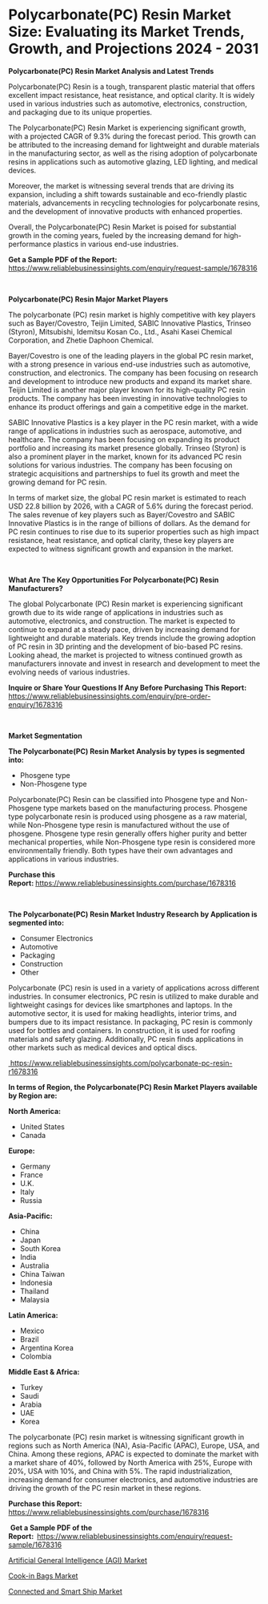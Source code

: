 <p><h1>Polycarbonate(PC) Resin Market Size: Evaluating its Market Trends, Growth, and Projections 2024 - 2031</h1></p><p><strong>Polycarbonate(PC) Resin Market Analysis and Latest Trends</strong></p>
<p><p>Polycarbonate(PC) Resin is a tough, transparent plastic material that offers excellent impact resistance, heat resistance, and optical clarity. It is widely used in various industries such as automotive, electronics, construction, and packaging due to its unique properties.</p><p>The Polycarbonate(PC) Resin Market is experiencing significant growth, with a projected CAGR of 9.3% during the forecast period. This growth can be attributed to the increasing demand for lightweight and durable materials in the manufacturing sector, as well as the rising adoption of polycarbonate resins in applications such as automotive glazing, LED lighting, and medical devices.</p><p>Moreover, the market is witnessing several trends that are driving its expansion, including a shift towards sustainable and eco-friendly plastic materials, advancements in recycling technologies for polycarbonate resins, and the development of innovative products with enhanced properties.</p><p>Overall, the Polycarbonate(PC) Resin Market is poised for substantial growth in the coming years, fueled by the increasing demand for high-performance plastics in various end-use industries.</p></p>
<p><strong>Get a Sample PDF of the Report:&nbsp;</strong> <a href="https://www.reliablebusinessinsights.com/enquiry/request-sample/1678316">https://www.reliablebusinessinsights.com/enquiry/request-sample/1678316</a></p>
<p>&nbsp;</p>
<p><strong>Polycarbonate(PC) Resin Major Market Players</strong></p>
<p><p>The polycarbonate (PC) resin market is highly competitive with key players such as Bayer/Covestro, Teijin Limited, SABIC Innovative Plastics, Trinseo (Styron), Mitsubishi, Idemitsu Kosan Co., Ltd., Asahi Kasei Chemical Corporation, and Zhetie Daphoon Chemical.</p><p>Bayer/Covestro is one of the leading players in the global PC resin market, with a strong presence in various end-use industries such as automotive, construction, and electronics. The company has been focusing on research and development to introduce new products and expand its market share. Teijin Limited is another major player known for its high-quality PC resin products. The company has been investing in innovative technologies to enhance its product offerings and gain a competitive edge in the market.</p><p>SABIC Innovative Plastics is a key player in the PC resin market, with a wide range of applications in industries such as aerospace, automotive, and healthcare. The company has been focusing on expanding its product portfolio and increasing its market presence globally. Trinseo (Styron) is also a prominent player in the market, known for its advanced PC resin solutions for various industries. The company has been focusing on strategic acquisitions and partnerships to fuel its growth and meet the growing demand for PC resin.</p><p>In terms of market size, the global PC resin market is estimated to reach USD 22.8 billion by 2026, with a CAGR of 5.6% during the forecast period. The sales revenue of key players such as Bayer/Covestro and SABIC Innovative Plastics is in the range of billions of dollars. As the demand for PC resin continues to rise due to its superior properties such as high impact resistance, heat resistance, and optical clarity, these key players are expected to witness significant growth and expansion in the market.</p></p>
<p>&nbsp;</p>
<p><strong>What Are The Key Opportunities For Polycarbonate(PC) Resin Manufacturers?</strong></p>
<p><p>The global Polycarbonate (PC) Resin market is experiencing significant growth due to its wide range of applications in industries such as automotive, electronics, and construction. The market is expected to continue to expand at a steady pace, driven by increasing demand for lightweight and durable materials. Key trends include the growing adoption of PC resin in 3D printing and the development of bio-based PC resins. Looking ahead, the market is projected to witness continued growth as manufacturers innovate and invest in research and development to meet the evolving needs of various industries.</p></p>
<p><strong>Inquire or Share Your Questions If Any Before Purchasing This Report:</strong> <a href="https://www.reliablebusinessinsights.com/enquiry/pre-order-enquiry/1678316">https://www.reliablebusinessinsights.com/enquiry/pre-order-enquiry/1678316</a></p>
<p>&nbsp;</p>
<p><strong>Market Segmentation</strong></p>
<p><strong>The Polycarbonate(PC) Resin Market Analysis by types is segmented into:</strong></p>
<p><ul><li>Phosgene type</li><li>Non-Phosgene type</li></ul></p>
<p><p>Polycarbonate(PC) Resin can be classified into Phosgene type and Non-Phosgene type markets based on the manufacturing process. Phosgene type polycarbonate resin is produced using phosgene as a raw material, while Non-Phosgene type resin is manufactured without the use of phosgene. Phosgene type resin generally offers higher purity and better mechanical properties, while Non-Phosgene type resin is considered more environmentally friendly. Both types have their own advantages and applications in various industries.</p></p>
<p><strong>Purchase this Report:&nbsp;</strong><a href="https://www.reliablebusinessinsights.com/purchase/1678316">https://www.reliablebusinessinsights.com/purchase/1678316</a></p>
<p>&nbsp;</p>
<p><strong>The Polycarbonate(PC) Resin Market Industry Research by Application is segmented into:</strong></p>
<p><ul><li>Consumer Electronics</li><li>Automotive</li><li>Packaging</li><li>Construction</li><li>Other</li></ul></p>
<p><p>Polycarbonate (PC) resin is used in a variety of applications across different industries. In consumer electronics, PC resin is utilized to make durable and lightweight casings for devices like smartphones and laptops. In the automotive sector, it is used for making headlights, interior trims, and bumpers due to its impact resistance. In packaging, PC resin is commonly used for bottles and containers. In construction, it is used for roofing materials and safety glazing. Additionally, PC resin finds applications in other markets such as medical devices and optical discs.</p></p>
<p><a href="https://www.reliablebusinessinsights.com/polycarbonate-pc-resin-r1678316">&nbsp;https://www.reliablebusinessinsights.com/polycarbonate-pc-resin-r1678316</a></p>
<p><strong>In terms of Region, the Polycarbonate(PC) Resin Market Players available by Region are:</strong></p>
<p>
    <p> <strong> North America: </strong>
        <ul>
            <li>United States</li>
            <li>Canada</li>
        </ul>
        </p> 
    <p> <strong> Europe: </strong>
        <ul>
            <li>Germany</li>
            <li>France</li>
            <li>U.K.</li>
            <li>Italy</li>
            <li>Russia</li>
        </ul>
        </p> 
    <p> <strong> Asia-Pacific: </strong>
        <ul>
            <li>China</li>
            <li>Japan</li>
            <li>South Korea</li>
            <li>India</li>
            <li>Australia</li>
            <li>China Taiwan</li>
            <li>Indonesia</li>
            <li>Thailand</li>
            <li>Malaysia</li>
        </ul>
        </p> 
    <p> <strong> Latin America: </strong>
        <ul>
            <li>Mexico</li>
            <li>Brazil</li>
            <li>Argentina Korea</li>
            <li>Colombia</li>
        </ul>
        </p> 
    <p> <strong> Middle East & Africa: </strong>
        <ul>
            <li>Turkey</li>
            <li>Saudi</li>
            <li>Arabia</li>
            <li>UAE</li>
            <li>Korea</li>
        </ul>
    </p>
    </p>
<p><p>The polycarbonate (PC) resin market is witnessing significant growth in regions such as North America (NA), Asia-Pacific (APAC), Europe, USA, and China. Among these regions, APAC is expected to dominate the market with a market share of 40%, followed by North America with 25%, Europe with 20%, USA with 10%, and China with 5%. The rapid industrialization, increasing demand for consumer electronics, and automotive industries are driving the growth of the PC resin market in these regions.</p></p>
<p><strong>Purchase this Report: </strong><a href="https://www.reliablebusinessinsights.com/purchase/1678316">https://www.reliablebusinessinsights.com/purchase/1678316</a></p>
<p>&nbsp;<strong>Get a Sample PDF of the Report:&nbsp;&nbsp;</strong><a href="https://www.reliablebusinessinsights.com/enquiry/request-sample/1678316">https://www.reliablebusinessinsights.com/enquiry/request-sample/1678316</a></p>
<p><strong></strong></p>
<p><p><a href="https://view.publitas.com/reportprime-1/analyzing-artificial-general-intelligence-agi-market-dynamics-and-growth-drivers-and-forecasted-for-period-from-2024-to-2031/">Artificial General Intelligence (AGI) Market</a></p><p><a href="https://view.publitas.com/reportprime-1/global-cook-in-bags-market-is-projected-to-grow-at-a-cagr-of-14-8-forcasted-for-period-from-2024-to-2031/">Cook-in Bags Market</a></p><p><a href="https://view.publitas.com/reportprime-1/connected-and-smart-ship-industry-analysis-report-its-market-size-share-trends-by-application-region-competitive-strategies-2024-2031/">Connected and Smart Ship Market</a></p></p>